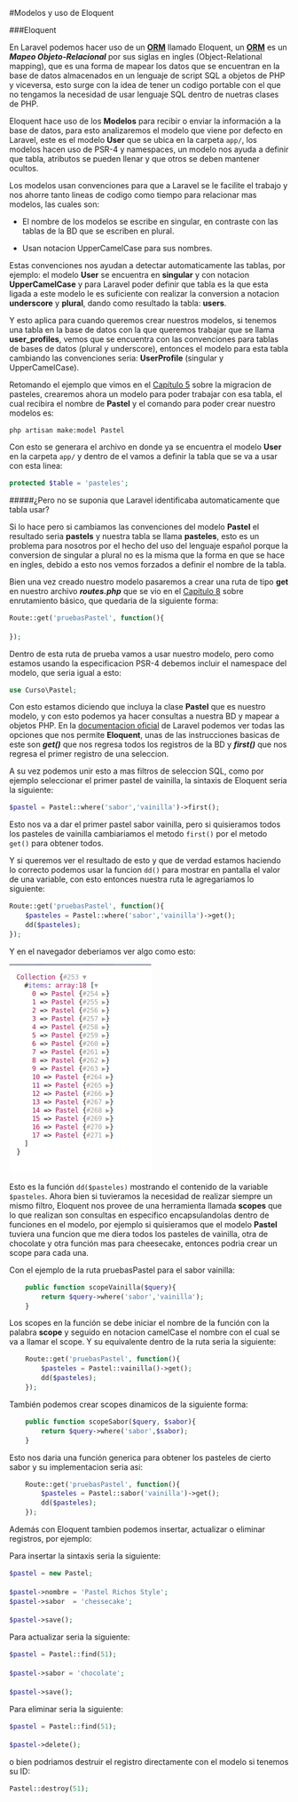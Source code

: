 #Modelos y uso de  Eloquent

###Eloquent

En Laravel podemos hacer uso de un [**ORM**](https://es.wikipedia.org/wiki/Mapeo_objeto-relacional) llamado Eloquent, un [**ORM**](https://es.wikipedia.org/wiki/Mapeo_objeto-relacional) es un ***Mapeo Objeto-Relacional*** por sus siglas en ingles (Object-Relational mapping), que es una forma de mapear los datos que se encuentran en la base de datos almacenados en un lenguaje de script SQL a objetos de PHP y viceversa, esto surge con la idea de tener un codigo portable con el que no tengamos la necesidad de usar lenguaje SQL dentro de nuetras clases de PHP.

Eloquent hace uso de los **Modelos** para recibir o enviar la información a la base de datos, para esto analizaremos el modelo que viene por defecto en Laravel, este es el modelo **User** que se ubica en la carpeta ```app/```, los modelos hacen uso de PSR-4 y namespaces, un modelo nos ayuda a definir que tabla, atributos se pueden llenar y que otros se deben mantener ocultos.

Los modelos usan convenciones para que a Laravel se le facilite el trabajo y nos ahorre tanto lineas de codigo como tiempo para relacionar mas modelos, las cuales son:

* El nombre de los modelos se escribe en singular, en contraste con las tablas de la BD que se escriben en plural.

* Usan notacion UpperCamelCase para sus nombres.

Estas convenciones nos ayudan a detectar automaticamente las tablas, por ejemplo: el modelo **User** se encuentra en **singular** y con notacion **UpperCamelCase** y para Laravel poder definir que tabla es la que esta ligada a este modelo le es suficiente con realizar la conversion a notacion **underscore** y **plural**, dando como resultado la tabla: **users**.

Y esto aplica para cuando queremos crear nuestros modelos, si tenemos una tabla en la base de datos con la que queremos trabajar que se llama **user_profiles**, vemos que se encuentra con las convenciones para tablas de bases de datos (plural y underscore), entonces el modelo para esta tabla cambiando las convenciones seria: **UserProfile** (singular y UpperCamelCase).

Retomando el ejemplo que vimos en el [Capítulo 5](chapter5.md) sobre la migracion de pasteles, crearemos ahora un modelo para poder trabajar con esa tabla, el cual recibira el nombre de **Pastel** y el comando para poder crear nuestro modelos es:

```shell
php artisan make:model Pastel
```
Con esto se generara el archivo en donde ya se encuentra el modelo **User** en la carpeta ```app/``` y dentro de el vamos a definir la tabla que se va a usar con esta linea:

```php
protected $table = 'pasteles';
```
#####¿Pero no se suponia que Laravel identificaba automaticamente que tabla usar?

Si lo hace pero si cambiamos las convenciones del modelo **Pastel** el resultado seria **pastels** y nuestra tabla se llama **pasteles**, esto es un problema para nosotros por el hecho del uso del lenguaje español porque la conversion de singular a plural no es la misma que la forma en que se hace en ingles, debido a esto nos vemos forzados a definir el nombre de la tabla.

Bien una vez creado nuestro modelo pasaremos a crear una ruta de tipo **get** en nuestro archivo ***routes.php*** que se vio en el [Capítulo 8](chapter8.md) sobre enrutamiento básico, que quedaria de la siguiente forma:

```php
Route::get('pruebasPastel', function(){

});
```

Dentro de esta ruta de prueba vamos a usar nuestro modelo, pero como estamos usando la especificacion PSR-4 debemos incluir el namespace del modelo, que seria igual a esto:

```php
use Curso\Pastel;
```

Con esto estamos diciendo que incluya la clase **Pastel** que es nuestro modelo, y con esto podemos ya hacer consultas a nuestra BD y mapear a objetos PHP. En la [documentacion oficial](http://laravel.com/docs/5.0/eloquent) de Laravel podemos ver todas las opciones que nos permite **Eloquent**, unas de las instrucciones basicas de este son ***get()*** que nos regresa todos los registros de la BD y ***first()*** que nos regresa el primer registro de una seleccion.

A su vez podemos unir esto a mas filtros de seleccion SQL, como por ejemplo seleccionar el primer pastel de vainilla, la sintaxis de Eloquent seria la siguiente:

```php
$pastel = Pastel::where('sabor','vainilla')->first();
```

Esto nos va a dar el primer pastel sabor vainilla, pero si quisieramos todos los pasteles de vainilla cambiariamos el metodo ```first()``` por el metodo ```get()``` para obtener todos.

Y si queremos ver el resultado de esto y que de verdad estamos haciendo lo correcto podemos usar la funcion ```dd()``` para mostrar en pantalla el valor de una variable, con esto entonces nuestra ruta le agregariamos lo siguiente:

```php
Route::get('pruebasPastel', function(){
	$pasteles = Pastel::where('sabor','vainilla')->get();
	dd($pasteles);
});
```

Y en el navegador deberiamos ver algo como esto:

![](images/collection.png)

Esto es la función ```dd($pasteles)``` mostrando el contenido de la variable ```$pasteles```. Ahora bien si tuvieramos la necesidad de realizar siempre un mismo filtro, Eloquent nos provee de una herramienta llamada **scopes** que lo que realizan son consultas en especifico encapsulandolas dentro de funciones en el modelo, por ejemplo si quisieramos que el modelo **Pastel** tuviera una funcion que me diera todos los pasteles de vainilla, otra de chocolate y otra función mas para cheesecake, entonces podria crear un scope para cada una.

Con el ejemplo de la ruta pruebasPastel para el sabor vainilla:

```php
	public function scopeVainilla($query){
    	return $query->where('sabor','vainilla');
    }
```

Los scopes en la función se debe iniciar el nombre de la función con la palabra **scope** y seguido en notacion camelCase el nombre con el cual se va a llamar el scope. Y su equivalente dentro de la ruta seria la siguiente:

```php
	Route::get('pruebasPastel', function(){
		$pasteles = Pastel::vainilla()->get();
		dd($pasteles);
	});
```

También podemos crear scopes dinamicos de la siguiente forma:

```php
	public function scopeSabor($query, $sabor){
    	return $query->where('sabor',$sabor);
    }
```
Esto nos daria una función generica para obtener los pasteles de cierto sabor y su implementacion seria asi:

```php
	Route::get('pruebasPastel', function(){
		$pasteles = Pastel::sabor('vainilla')->get();
		dd($pasteles);
	});
```

Además con Eloquent tambien podemos insertar, actualizar o eliminar registros, por ejemplo:

Para insertar la sintaxis seria la siguiente:

```php
$pastel = new Pastel;

$pastel->nombre = 'Pastel Richos Style';
$pastel->sabor  = 'chessecake';

$pastel->save();

```

Para actualizar seria la siguiente:

```php
$pastel = Pastel::find(51);

$pastel->sabor = 'chocolate';

$pastel->save();
```

Para eliminar seria la siguiente:

```php
$pastel = Pastel::find(51);

$pastel->delete();
```

o bien podriamos destruir el registro directamente con el modelo si tenemos su ID:

```php
Pastel::destroy(51);
```